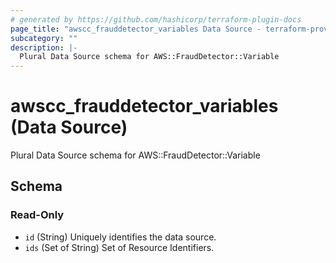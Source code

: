 ```yaml
---
# generated by https://github.com/hashicorp/terraform-plugin-docs
page_title: "awscc_frauddetector_variables Data Source - terraform-provider-awscc"
subcategory: ""
description: |-
  Plural Data Source schema for AWS::FraudDetector::Variable
---
```


# awscc_frauddetector_variables (Data Source)

Plural Data Source schema for AWS::FraudDetector::Variable



<!-- schema generated by tfplugindocs -->
## Schema

### Read-Only

- `id` (String) Uniquely identifies the data source.
- `ids` (Set of String) Set of Resource Identifiers.
